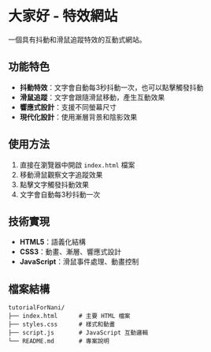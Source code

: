 # 大家好 - 特效網站

一個具有抖動和滑鼠追蹤特效的互動式網站。

## 功能特色

- **抖動特效**：文字會自動每3秒抖動一次，也可以點擊觸發抖動
- **滑鼠追蹤**：文字會跟隨滑鼠移動，產生互動效果
- **響應式設計**：支援不同螢幕尺寸
- **現代化設計**：使用漸層背景和陰影效果

## 使用方法

1. 直接在瀏覽器中開啟 `index.html` 檔案
2. 移動滑鼠觀察文字追蹤效果
3. 點擊文字觸發抖動效果
4. 文字會自動每3秒抖動一次

## 技術實現

- **HTML5**：語義化結構
- **CSS3**：動畫、漸層、響應式設計
- **JavaScript**：滑鼠事件處理、動畫控制

## 檔案結構

```
tutorialForNani/
├── index.html      # 主要 HTML 檔案
├── styles.css      # 樣式和動畫
├── script.js       # JavaScript 互動邏輯
└── README.md       # 專案說明
```